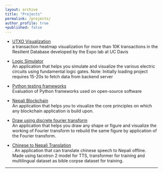 ```yaml
---
layout: archive
title: "Projects"
permalink: /projects/
author_profile: true
+published: false      
---
```


- [UTXO Visualization](https://utxo.netlify.app/)<br>
 a transaction heatmap visualization for more than 10K transactions in the Resilient Database developed by the Expo lab at UC Davis

- [Logic Simulator ](https://logic-circuit-simulator-frontend.darshanacharya.repl.co/)<br>
  An application that helps you simulate and visualize the various electric circuits using fundamental logic gates.
  Note: Initially loading project requires 15-20s to fetch data from backend server

- [Python testing frameworks](https://github.com/EYH0602/TestEval)<br>      Evaluation of Python frameworks used on open-source software

<!-- - [Automated musical tune generation using char RNN](https://acharyadarshan.github.io/2020/03/web-pelican-intro/)<br>
  An application that can generate a sequence of ABC musical notes which can be played by media player to compose musical tunes -->

- [Nepali Blockchain](https://nepaliblockchain.netlify.app/)<br>
  An application that helps you to visualize the core principles on which any blockchain application is build upon.

- [Draw using discrete fourier transform](https://drawusing-fourier.netlify.app/)<br>
  An application that helps you draw any shape or figure and visualize the working of Fourier transform to rebuild the same figure by application of the Fourier transform.

<!-- - [2D Fighting game ](https://2d-1.darshanacharya.repl.co/)<br>.
  A modified retro style game similar to sonic made as part of intrenship. -->

- [Chinese to Nepali Translation ](https://github.com/acharyadarshan/Speech-Translator)<br>.
  An application that can translate chinese speech to Nepali offline. Made using tacotron 2 model for TTS, transformer for training and multilingual dataset as bible corpse dataset for training.

<!-- - [Portable Electrocardiogram Device ](https://acharyadarshan.netlify.app/projects.html)<br>
  A cheap and easily portable ECG device that helps you to measure the various prinicpal pulsating activities of heart. -->

<!-- - [Nepali Blockchain](https://nepaliblockchain.netlify.app/)<br>
  An application that helps you to visualize the core principles on which any blockchain application is build upon. -->

<!-- - [Make playable drum](https://github.com/acharyadarshan/MathMate)<br>
  A web application written in python that uses concepts from pygame to give you playable drum with nice UI. -->

<!-- - [Visaulize quicksort](https://visualizequicksort.netlify.app/)<br>
  A web application that helps you to visualize the fastest searching algorithm quick sort -->

---
